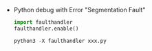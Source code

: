 - Python debug with Error "Segmentation Fault"

    ``` python
    import faulthandler
    faulthandler.enable()
    ```

    ```
    python3 -X faulthandler xxx.py
    ```

